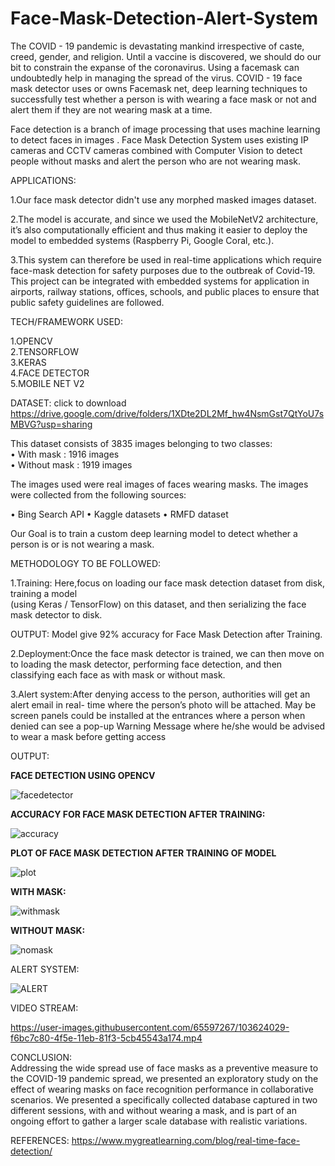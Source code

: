 # Face-Mask-Detection-Alert-System

The COVID - 19 pandemic is devastating mankind irrespective of caste, creed, gender, and religion. Until a vaccine is discovered, we should do our bit to constrain the expanse of the coronavirus. Using a facemask can undoubtedly help in managing the spread of the virus. COVID - 19 face mask detector uses or owns Facemask net, deep learning techniques to successfully test whether a person is with wearing a face mask or not and alert them if they are not wearing mask at a time.

Face detection is a branch of image processing that uses machine learning to detect faces in images . Face Mask Detection System uses existing IP cameras and CCTV cameras combined with Computer Vision to detect people without masks and alert the person who are not wearing mask.

APPLICATIONS:

1.Our face mask detector didn't use any morphed masked images dataset.

2.The model is accurate, and since we used the MobileNetV2 architecture, it’s also computationally efficient and thus making it easier to deploy the model to embedded systems (Raspberry Pi, Google Coral, etc.).

3.This system can therefore be used in real-time applications which require face-mask detection for safety purposes due to the outbreak of Covid-19. This project can be integrated with embedded systems for application in airports, railway stations, offices, schools, and public places to ensure that public safety guidelines are followed.

TECH/FRAMEWORK USED:

1.OPENCV  
2.TENSORFLOW  
3.KERAS  
4.FACE DETECTOR  
5.MOBILE NET V2 

DATASET: click to download https://drive.google.com/drive/folders/1XDte2DL2Mf_hw4NsmGst7QtYoU7sMBVG?usp=sharing

This dataset consists of 3835 images belonging to two classes:   
•	With mask : 1916 images          
•	Without mask : 1919 images  

The images used were real images of faces wearing masks. The images were collected from the following sources:

•	Bing Search API 
•	Kaggle datasets 
•	RMFD dataset 
 
Our Goal is to train a custom deep learning model to detect whether a person is or is not wearing a mask.

METHODOLOGY TO BE FOLLOWED:

1.Training: Here,focus on loading our face mask detection dataset from disk, training a model   
(using Keras / TensorFlow) on this dataset, and then serializing the face mask detector to disk.

OUTPUT: Model give 92% accuracy for Face Mask Detection  after Training.

2.Deployment:Once the face mask detector is trained, we can then move on to loading the mask detector, performing face detection, and then classifying each face as with mask or without mask. 

3.Alert system:After denying access to the person, authorities will get an alert email in real- time where the person’s photo will be attached. May be screen panels could be installed at the entrances where a person when denied can see a pop-up Warning Message where he/she would be advised to wear a mask before getting access 

OUTPUT:

**FACE DETECTION USING OPENCV**

![facedetector](https://user-images.githubusercontent.com/65597267/103619337-8bbb7780-4f57-11eb-912a-7ddb7a699dc7.PNG)

**ACCURACY FOR FACE MASK DETECTION AFTER TRAINING:**

![accuracy](https://user-images.githubusercontent.com/65597267/103621953-01c1dd80-4f5c-11eb-8e73-75b082504d8b.PNG)

 **PLOT OF FACE MASK DETECTION AFTER TRAINING OF MODEL**

![plot](https://user-images.githubusercontent.com/65597267/103619611-0be1dd00-4f58-11eb-8dbc-437474060002.png)

**WITH MASK:**

![withmask](https://user-images.githubusercontent.com/65597267/103619290-78a8a780-4f57-11eb-9517-0f7367a10a3c.PNG)

**WITHOUT MASK:**

![nomask](https://user-images.githubusercontent.com/65597267/103619306-7fcfb580-4f57-11eb-871a-819338c328ef.PNG)


ALERT SYSTEM:

![ALERT](https://user-images.githubusercontent.com/65597267/103623660-67af6480-4f5e-11eb-858d-b183c4f16010.png)

VIDEO STREAM:

https://user-images.githubusercontent.com/65597267/103624029-f6bc7c80-4f5e-11eb-81f3-5cb45543a174.mp4



CONCLUSION:   
Addressing the wide spread use of face masks as a preventive measure to the COVID-19 pandemic spread, we presented an exploratory study on the effect of wearing masks on face recognition performance in collaborative scenarios. We presented a specifically collected database captured in two different sessions, with and without wearing a mask, and is part of an ongoing effort to gather a larger scale database with realistic variations.   

REFERENCES:
https://www.mygreatlearning.com/blog/real-time-face-detection/
  



